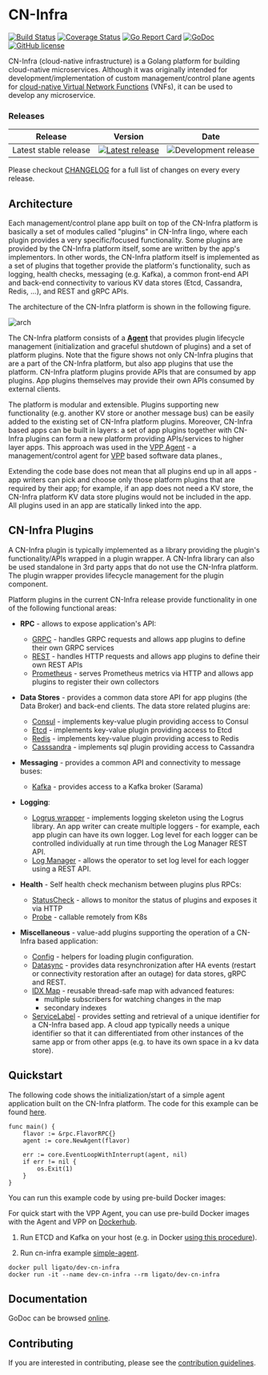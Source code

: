 # CN-Infra

[![Build Status](https://travis-ci.org/ligato/cn-infra.svg?branch=master)](https://travis-ci.org/ligato/cn-infra)
[![Coverage Status](https://coveralls.io/repos/github/ligato/cn-infra/badge.svg?branch=master)](https://coveralls.io/github/ligato/cn-infra?branch=master)
[![Go Report Card](https://goreportcard.com/badge/github.com/ligato/cn-infra)](https://goreportcard.com/report/github.com/ligato/cn-infra)
[![GoDoc](https://godoc.org/github.com/ligato/cn-infra?status.svg)](https://godoc.org/github.com/ligato/cn-infra)
[![GitHub license](https://img.shields.io/badge/license-Apache%20license%202.0-blue.svg)](https://github.com/ligato/cn-infra/blob/master/LICENSE.md)

CN-Infra (cloud-native infrastructure) is a Golang platform for building
cloud-native microservices. Although it was originally intended for 
development/implementation of custom management/control plane agents
for [cloud-native Virtual Network Functions][4] (VNFs), it can be used to
develop any microservice. 

### Releases

|Release|Version|Date|
|---|---|---|
|Latest stable release|[![Latest release](https://img.shields.io/github/release/ligato/cn-infra.svg)](https://github.com/ligato/cn-infra/releases/latest)|![Development release](https://img.shields.io/github/release-date/ligato/cn-infra.svg?style=flat)|

Please checkout [CHANGELOG](CHANGELOG.md) for a full list of changes on every every release.

## Architecture

Each management/control plane app built on top of the CN-Infra platform is 
basically a set of modules called "plugins" in CN-Infra lingo, where each 
plugin provides a very specific/focused functionality. Some plugins are 
provided by the CN-Infra platform itself, some are written by the app's 
implementors. In other words, the CN-Infra platform itself is implemented
as a set of plugins that together provide the platform's functionality, 
such as logging, health checks, messaging (e.g. Kafka), a common front-end
API and back-end connectivity to various KV data stores (Etcd, Cassandra, 
Redis, ...), and REST and gRPC APIs. 

The architecture of the CN-Infra platform is shown in the following figure.

![arch](docs/imgs/high_level_arch_cninfra.png "High Level Architecture of cn-infra")

The CN-Infra platform consists of a **[Agent](agent)** that provides plugin
lifecycle management (initialization and graceful shutdown of plugins) 
and a set of platform plugins. Note that the figure shows not only 
CN-Infra plugins that are a part of the CN-Infra platform, but also 
app plugins that use the platform. CN-Infra platform plugins provide 
APIs that are consumed by app plugins. App plugins themselves may 
provide their own APIs consumed by external clients.

The platform is modular and extensible. Plugins supporting new functionality
(e.g. another KV store or another message bus) can be easily added to the
existing set of CN-Infra platform plugins. Moreover, CN-Infra based apps
can be built in layers: a set of app plugins together with CN-Infra plugins
can form a new platform providing APIs/services to higher layer apps. 
This approach was used in the [VPP Agent][3] - a management/control agent
for [VPP][2] based software data planes.,

Extending the code base does not mean that all plugins end up in all 
apps - app writers can pick and choose only those platform plugins that 
are required by their app; for example, if an app does not need a KV 
store, the CN-Infra platform KV data store plugins would not be included
in the app. All plugins used in an app are statically linked into the 
app.

## CN-Infra Plugins

A CN-Infra plugin is typically implemented as a library providing the 
plugin's functionality/APIs wrapped in a plugin wrapper. A CN-Infra 
library can also be used standalone in 3rd party apps that do not use
the CN-Infra platform. The plugin wrapper provides lifecycle management 
for the plugin component.

Platform plugins in the current CN-Infra release provide functionality
in one of the following functional areas:

* **RPC** - allows to expose application's API:
  - [GRPC](rpc/grpc) - handles GRPC requests and allows app plugins to define
    their own GRPC services
  - [REST](rpc/rest) - handles HTTP requests and allows app plugins to define
    their own REST APIs
  - [Prometheus](rpc/prometheus) - serves Prometheus metrics via HTTP and allows
    app plugins to register their own collectors
        
* **Data Stores** - provides a common data store API for app plugins (the 
    Data Broker) and back-end clients. The data store related plugins are:
  - [Consul](db/keyval/consul) - implements key-value plugin providing access to Consul
  - [Etcd](db/keyval/etcd) - implements key-value plugin providing access to Etcd
  - [Redis](db/keyval/redis) - implements key-value plugin providing access to Redis
  - [Casssandra](db/sql/cassandra) - implements sql plugin providing access to Cassandra
    
* **Messaging** - provides a common API and connectivity to message buses:
  - [Kafka](messaging/kafka) - provides access to a Kafka broker (Sarama)
    
* **Logging**:
  - [Logrus wrapper](logging/logrus) - implements logging skeleton 
    using the Logrus library. An app writer can create multiple loggers -
    for example, each app plugin can have its own logger. Log level
    for each logger can be controlled individually at run time through
    the Log Manager REST API.
  - [Log Manager](logging/logmanager) - allows the operator to set log
    level for each logger using a REST API.
    
* **Health** - Self health check mechanism between plugins 
    plus RPCs:
  - [StatusCheck](health/statuscheck) - allows to monitor the status of plugins
    and exposes it via HTTP
  - [Probe](health/probe) - callable remotely from K8s
  
* **Miscellaneous** - value-add plugins supporting the operation of a 
    CN-Infra based application: 
  - [Config](config) - helpers for loading plugin configuration.
  - [Datasync](datasync/resync) - provides data resynchronization after HA 
    events (restart or connectivity restoration after an outage) for data
    stores, gRPC and REST.
  - [IDX Map](idxmap) - reusable thread-safe map with advanced features:
    * multiple subscribers for watching changes in the map
    * secondary indexes
  - [ServiceLabel](servicelabel) - provides setting and retrieval of a 
      unique identifier for a CN-Infra based app. A cloud app typically needs
      a unique identifier so that it can differentiated from other instances 
      of the same app or from other apps (e.g. to have its own space in a kv 
      data store).
   
## Quickstart

The following code shows the initialization/start of a simple agent 
application built on the CN-Infra platform. The code for this example
can be found [here](examples/simple-agent/agent.go).
```
func main() {
	flavor := &rpc.FlavorRPC{}
	agent := core.NewAgent(flavor)

	err := core.EventLoopWithInterrupt(agent, nil)
	if err != nil {
		os.Exit(1)
	}
}
```

You can run this example code by using pre-build Docker images:

For quick start with the VPP Agent, you can use pre-build Docker images with the Agent and VPP
on [Dockerhub](https://hub.docker.com/r/ligato/dev-cn-infra/).

1. Run ETCD and Kafka on your host (e.g. in Docker 
  [using this procedure](examples/simple-agent/README.md)).

2. Run cn-infra example [simple-agent](examples/simple-agent/agent.go).
```
docker pull ligato/dev-cn-infra
docker run -it --name dev-cn-infra --rm ligato/dev-cn-infra
```

## Documentation

GoDoc can be browsed [online](https://godoc.org/github.com/ligato/cn-infra).

## Contributing

If you are interested in contributing, please see the [contribution guidelines](CONTRIBUTING.md).

[1]: https://12factor.net/
[2]: https://fd.io
[3]: https://github.com/ligato/vpp-agent
[4]: docs/readmes/cn_virtual_function.md
